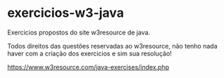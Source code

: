# exercicios-w3-java
Exercicios propostos do site w3resource de java.

Todos direitos das questões reservadas ao w3resource, não tenho nada haver com a criação dos exercicios e sim sua resolução!

https://www.w3resource.com/java-exercises/index.php

